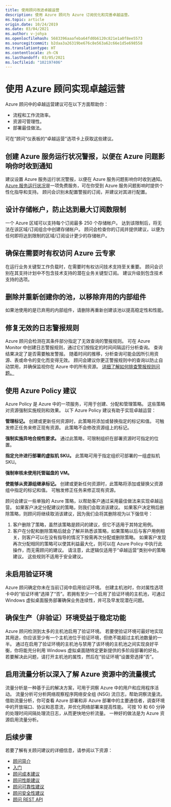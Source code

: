 ```yaml
---
title: 使用顾问改进卓越运营
description: 使用 Azure 顾问为 Azure 订阅优化和完善卓越运营。
ms.topic: article
origin.date: 10/24/2019
ms.date: 03/04/2021
ms.author: v-johya
ms.openlocfilehash: 5683396aaafeba64fd0b6120c821e1a0f8ee5573
ms.sourcegitcommit: b2daa3a26319be676c8e563a62c66e1d5e698558
ms.translationtype: HT
ms.contentlocale: zh-CN
ms.lasthandoff: 03/05/2021
ms.locfileid: "102197406"
---
```

# <a name="achieve-operational-excellence-by-using-azure-advisor"></a>使用 Azure 顾问实现卓越运营

Azure 顾问中的卓越运营建议可在以下方面帮助你： 
- 流程和工作流效率。
- 资源可管理性。
- 部署最佳做法。 

可在“顾问”仪表板的“卓越运营”选项卡上获取这些建议。

## <a name="create-azure-service-health-alerts-to-be-notified-when-azure-problems-affect-you"></a>创建 Azure 服务运行状况警报，以便在 Azure 问题影响你时收到通知

建议设置 Azure 服务运行状况警报，以便在 Azure 服务问题影响你时收到通知。 [Azure 服务运行状况](https://azure.microsoft.com/features/service-health/)是一项免费服务，可在你受到 Azure 服务问题影响时提供个性化指导和支持。 顾问会识别未配置警报的订阅，并建议对其进行配置。


## <a name="design-your-storage-accounts-to-prevent-reaching-the-maximum-subscription-limit"></a>设计存储帐户，防止达到最大订阅数限制

一个 Azure 区域可以支持每个订阅最多 250 个存储帐户。 达到该限制后，将无法在该区域/订阅组合中创建存储帐户。 顾问会检查你的订阅并提供建议，以便为任何即将达到限制的区域/订阅设计更少的存储帐户。

## <a name="ensure-you-have-access-to-azure-cloud-experts-when-you-need-it"></a>确保在需要时有权访问 Azure 云专家

在运行业务关键型工作负载时，在需要时有权访问技术支持至关重要。 顾问会识别在其支持计划中不包含技术支持的潜在业务关键型订阅。 建议升级到包含技术支持的选项。

## <a name="delete-and-re-create-your-pool-to-remove-a-deprecated-internal-component"></a>删除并重新创建你的池，以移除弃用的内部组件

如果池使用的是已弃用的内部组件，请删除再重新创建该池以提高稳定性和性能。

## <a name="repair-invalid-log-alert-rules"></a>修复无效的日志警报规则

Azure 顾问会检测在其条件部分指定了无效查询的警报规则。 可在 Azure Monitor 中创建日志警报规则，通过它们按指定的时间间隔运行分析查询。 查询结果决定了是否需要触发警报。 随着时间的推移，分析查询可能会因所引用资源、表或命令的变化而变得无效。 顾问会建议你更正警报规则中的查询以防止自动禁用，并确保监视你在 Azure 中的所有资源。 [详细了解如何排查警报规则问题。](../azure-monitor/alerts/alerts-troubleshoot-log.md)

## <a name="use-azure-policy-recommendations"></a>使用 Azure Policy 建议

Azure Policy 是 Azure 中的一项服务，可用于创建、分配和管理策略。 这些策略对资源强制实施规则和效果。 以下 Azure Policy 建议有助于实现卓越运营： 

**管理标记。** 创建或更新任何资源时，此策略将添加或替换指定的标记和值。 可触发修正任务来修正现有资源。 此策略不会修改资源组上的标记。

**强制实施异地合规性要求。** 通过此策略，可限制组织在部署资源时可指定的位置。 

**指定允许进行部署的虚拟机 SKU。** 此策略可用于指定组织可部署的一组虚拟机 SKU。

**强制审核未使用托管磁盘的 VM。** 

**使能够从资源组继承标记。**  创建或更新任何资源时，此策略将添加或替换父资源组中指定的标记和值。 可触发修正任务来修正现有资源。

顾问会建议一些单独的 Azure 策略，以帮助客户通过采用最佳做法来实现卓越运营。 如果客户决定分配建议的策略，则我们会取消该建议。 如果客户决定稍后删除策略，则顾问将继续取消该建议，因为我们会将其删除视为以下强信号：

1.  客户删除了策略，虽然该策略是顾问的建议，但它不适用于其特定用例。 
2.  客户在分配和删除策略后就会了解并熟悉该策略，如果策略以后与客户用例相关，则客户可以在没有指导的情况下按需再次分配或删除策略。 如果客户发现再次分配相同的策略可以使其利益最大化，则可以在 Azure Policy 中执行此操作，而无需顾问的建议。 请注意，此逻辑仅适用于“卓越运营”类别中的策略建议。 这些规则不适用于安全建议。  


## <a name="no-validation-environment-enabled"></a>未启用验证环境
Azure 顾问确定你未在当前订阅中启用验证环境。 创建主机池时，你对属性选项卡中的“验证环境”选择了“否”。若拥有至少一个启用了验证环境的主机池，可通过 Windows 虚拟桌面服务部署确保业务连续性，并可及早发现潜在问题。

## <a name="ensure-production-non-validation-environment-to-benefit-from-stable-functionality"></a>确保生产（非验证）环境受益于稳定功能
Azure 顾问检测到太多的主机池启用了验证环境。 若要使验证环境可最好地实现其用途，你应该至少有一个主机池位于验证环境，但绝不能超过主机池数量的一半。 通过在启用了验证环境的主机池与禁用了该环境的主机池之间实现良好平衡，你将能充分利用 Windows 虚拟桌面随特定更新提供的多阶段部署的好处。 若要解决此问题，请打开主机池的属性，然后在“验证环境”设置旁选择“否”。

## <a name="enable-traffic-analytics-to-view-insights-into-traffic-patterns-across-azure-resources"></a>启用流量分析以深入了解 Azure 资源中的流量模式
流量分析是一种基于云的解决方案，可用于洞察 Azure 中的用户和应用程序活动。 流量分析可分析网络观察程序网络安全组 (NSG) 流日志，帮助洞察流量流。 借助流量分析，你可查看 Azure 部署和非 Azure 部署中的主要通信者，调查环境中的开放端口、协议和恶意流，并优化网络部署来提高性能。 可按 10 和 60 分钟的处理时间间隔处理流日志，从而更快地分析流量。 一种好的做法是为 Azure 资源启用流量分析。 


## <a name="next-steps"></a>后续步骤

若要了解有关顾问建议的详细信息，请参阅以下资源：
* [顾问简介](advisor-overview.md)
* [入门](advisor-get-started.md)
* [顾问成本建议](advisor-cost-recommendations.md)
* [顾问性能建议](advisor-performance-recommendations.md)
* [顾问可靠性建议](advisor-high-availability-recommendations.md)
* [顾问安全性建议](advisor-security-recommendations.md)
* [顾问 REST API](https://docs.microsoft.com/rest/api/advisor/)

